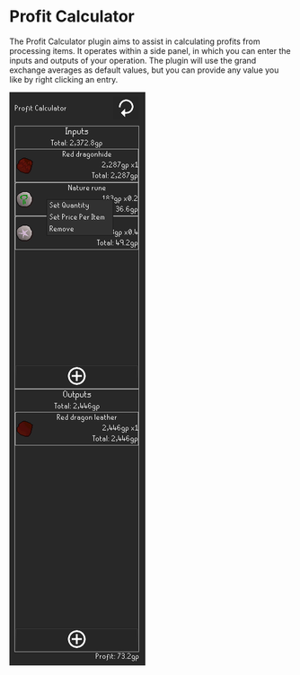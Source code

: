 # Profit Calculator

The Profit Calculator plugin aims to assist in calculating profits from processing items.
It operates within a side panel, in which you can enter the inputs and outputs of your operation.
The plugin will use the grand exchange averages as default values,
but you can provide any value you like by right clicking an entry.

![](demo.png)
